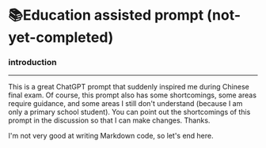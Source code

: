 # 📚Education assisted prompt (not-yet-completed)



### introduction
---
This is a great ChatGPT prompt that suddenly inspired me during Chinese final exam. Of course, this prompt also has some shortcomings, some areas require guidance, and some areas I still don't understand (because I am only a primary school student). You can point out the shortcomings of this prompt in the discussion so that I can make changes. Thanks.


I'm not very good at writing Markdown code, so let's end here.
